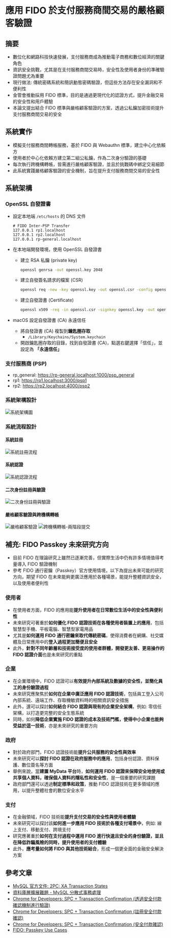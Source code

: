 # 應用 FIDO 於支付服務商間交易的嚴格顧客驗證

## 摘要
- 數位化和網路科技快速發展，支付服務商成為推動電子商務和數位經濟的關鍵角色
- 資訊安全挑戰，尤其是在支付服務商間交易時，安全性及使用者身份的準確驗證問題尤為重要
- 現行做法: 傳統密碼系統和簡訊動態密碼驗證，但這些方法存在安全漏洞和不便利性
- 金管會推動採用 FIDO 標準，目的是通過更現代化的認證方式，提升金融交易的安全性和用戶體驗
- 本論文提出結合 FIDO 標準與嚴格顧客驗證的方案，透過公私鑰加密技術提升支付服務商間交易的安全

## 系統實作
- 模擬支付服務商間轉帳服務，基於 FIDO 與 Webauthn 標準，建立中心化依賴方
- 使用者於中心化依賴方建立第二組公私鑰，作為二次身分驗證的基礎
- 每次執行跨機構轉帳，皆需進行嚴格顧客驗證，並且於挑戰碼中綁定交易細節
- 此系統實踐嚴格顧客驗證的安全機制，旨在提升支付服務商間交易的安全性

## 系統架構
### OpenSSL 自發證書
- 設定本地端 `/etc/hosts` 的 DNS 文件
    ```
    # FIDO Inter-PSP Transfer
    127.0.0.1 rp1.localhost
    127.0.0.1 rp2.localhost
    127.0.0.1 rp-general.localhost
    ```

- 在本地端開發環境，使用 OpenSSL 自發證書
    - 建立 RSA 私鑰 (private key)
        ```bash
        openssl genrsa -out openssl.key 2048
        ```

    - 建立自發簽名請求的檔案 (CSR)
        ```bash
        openssl req -new -key openssl.key -out openssl.csr -config openssl.conf
        ```

    - 建立自發證書 (Certificate)
        ```bash
        openssl x509 -req -in openssl.csr -signkey openssl.key -out openssl.crt -days 365 -sha256 -extfile openssl.conf -extensions v3_req
        ```

- macOS 設定自發證書 (CA) 永遠信任
    - 將自發證書 (CA) 複製到<strong>鑰匙圈存取</strong>
        -  `/Library/Keychains/System.keychain`
    - 開啟鑰匙圈存取的目錄，找到自發證書 (CA)，點選右鍵選擇「信任」，並設定為 **「永遠信任」**

### 支付服務商 (PSP)
- rp_general: https://rp-general.localhost:1000/psp_general
- rp1: https://rp1.localhost:3000/psp1
- rp2: https://rp2.localhost:4000/psp2

### 系統架構設計
![系統架構圖](./images/system_architecture.png)

### 系統流程設計
#### 系統註冊
![系統註冊流程](./images/fido_uaf_registration_sequence_diagram.drawio.png)

#### 系統認證
![系統認證流程](./images/fido_uaf_authentication_sequence_diagram.drawio.png)

#### 二次身份註冊與驗證
![二次身份註冊與驗證](./images/second_verification_sequence_diagram.drawio.png)

#### 嚴格顧客驗證與跨機構轉帳
![嚴格顧客驗證](./images/sca_sequence_diagram.drawio.png)
![跨機構轉帳-兩階段提交](./images/2pc_sequence_diagram.drawio.png)

## 補充: FIDO Passkey 未來研究方向
- 目前 FIDO 在理論研究上雖然已逐漸完善，但實際生活中仍有許多情境值得考量導入 FIDO 驗證機制
- 參考 FIDO 通行密鑰（Passkey）官方使用情境，以下為提出未來可能的研究方向，期望 FIDO 在未來能夠更廣泛應用於各種場景，能提升整體資訊安全，以及使用者便利性

### 使用者
- 在使用者方面，FIDO 的應用能<strong>提升使用者在日常數位生活中的安全性與便利性</strong>
- 未來研究可著重於<strong>如何優化 FIDO 認證技術在各種使用者裝置上的應用</strong>，包括智慧型手機、平板電腦、智慧型家電用品
- 尤其是<strong>如何運用 FIDO 通行密鑰來取代傳統密碼</strong>，使得消費者在網購、社交媒體及日常應用中的<strong>登入過程更加簡便且安全</strong>
- 此外，<strong>針對不同年齡層和技術接受度的使用者群體，開發更友善、更易操作的 FIDO 認證介面</strong>也是未來研究的重點

### 企業
- 在企業環境中，FIDO 認證可以<strong>有效提升內部系統及數據的安全性，並簡化員工的身份驗證過程</strong>
- 未來研究應聚焦於<strong>如何在企業中廣泛應用 FIDO 認證技術</strong>，包括員工登入公司內部系統、遠端工作、存取機敏資料時的相關資訊安全措施
- 此外，還可以探討<strong>如何結合 FIDO 認證與現有的企業安全架構</strong>，例如: 零信任架構，以打造更完整的安全生態系統
- 同時，如何<strong>降低企業實施 FIDO 認證的成本及技術門檻，使得中小企業也能夠受益於這一技術</strong>，亦是未來研究的重要方向

### 政府
- 對於政府部門，FIDO 認證技術能<strong>提升公共服務的安全性與效率</strong>
- 未來研究可以<strong>探討 FIDO 認證在政府服務中的應用</strong>，包括身份認證、資料保護、數位簽名等方面
- 舉例來說，當<strong>建置 MyData 平台</strong>時，<strong>如何運用 FIDO 認證來保障安全地使用或共享個人資料，確保個人資料的隱私性和安全性</strong>，是一個重要的研究課題
- 政府部門還可以透過<strong>制定標準和政策</strong>，推動 FIDO 認證技術在更多領域的應用，以提升整體社會的數位安全水平

### 支付
- 在金融領域，FIDO 技術能<strong>提升支付交易的安全性與使用者體驗</strong>
- 未來研究可以探討該<strong>如何進一步應用 FIDO 技術於各種支付場景中</strong>，例如: 線上支付、移動支付、跨境支付
- 研究應著重於<strong>如何在支付過程中運用 FIDO 進行快速且安全的身份驗證，並且在降低詐騙風險的同時，提升使用者的支付體驗</strong>
- 此外，<strong>應考量如何將 FIDO 與其他技術結合</strong>，形成一個更全面的金融安全解決方案

## 參考文章
- [MySQL 官方文件: 2PC: XA Transaction States](https://dev.mysql.com/doc/refman/8.4/en/xa-states.html)
- [資料庫層擴展難題 - MySQL 分散式事務處理](https://mark-lin.com/posts/20190928/)
- [Chrome for Developers: SPC + Transaction Confirmation (透過安全付款確認機制進行驗證)](https://developer.chrome.com/docs/payments/authenticate-secure-payment-confirmation?hl=zh-tw)
- [Chrome for Developers: SPC + Transaction Confirmation (註冊安全付款確認)](https://developer.chrome.com/docs/payments/register-secure-payment-confirmation?hl=zh-tw)
- [Chrome for Developers: SPC + Transaction Confirmation (安全付款確認)](https://developer.chrome.com/docs/payments/secure-payment-confirmation?hl=zh-tw)
- [FIDO: Passkey Use Cases](https://fidoalliance.org/passkey-use-case/)